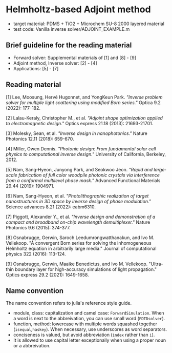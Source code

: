# Helmholtz-based Adjoint method


- target material: PDMS + TiO2 + Microchem SU-8 2000 layered material
- test code: Vanilla inverse solver/ADJOINT_EXAMPLE.m

## Brief guideline for the reading material

- Forward solver: Supplemental materials of [1] and [8] - [9]
- Adjoint method, Inverse solver: [2] - [4]
- Applications: [5] - [7]


## Reading material

[1] Lee, Moosung, Hervé Hugonnet, and YongKeun Park. *"Inverse problem solver for multiple light scattering using modified Born series."* Optica 9.2 (2022): 177-182.

[2] Lalau-Keraly, Christopher M., et al. *"Adjoint shape optimization applied to electromagnetic design."* Optics express 21.18 (2013): 21693-21701.

[3] Molesky, Sean, et al. *"Inverse design in nanophotonics."* Nature Photonics 12.11 (2018): 659-670.

[4] Miller, Owen Dennis. *"Photonic design: From fundamental solar cell physics to computational inverse design."* University of California, Berkeley, 2012.

[5] Nam, Sang‐Hyeon, Junyong Park, and Seokwoo Jeon. *"Rapid and large‐scale fabrication of full color woodpile photonic crystals via interference from a conformal multilevel phase mask."* Advanced Functional Materials 29.44 (2019): 1904971.

[6] Nam, Sang-Hyeon, et al. *"Photolithographic realization of target nanostructures in 3D space by inverse design of phase modulation."* Science advances 8.21 (2022): eabm6310.

[7] Piggott, Alexander Y., et al. *"Inverse design and demonstration of a compact and broadband on-chip wavelength demultiplexer."* Nature Photonics 9.6 (2015): 374-377.

[8] Osnabrugge, Gerwin, Saroch Leedumrongwatthanakun, and Ivo M. Vellekoop. "A convergent Born series for solving the inhomogeneous Helmholtz equation in arbitrarily large media." Journal of computational physics 322 (2016): 113-124.

[9] Osnabrugge, Gerwin, Maaike Benedictus, and Ivo M. Vellekoop. "Ultra-thin boundary layer for high-accuracy simulations of light propagation." Optics express 29.2 (2021): 1649-1658.

## Name convention

The name convention refers to julia's reference style guide.

- module, class: capitalization and camel case: `ForwardSimulation`. When a word is next to the abbreivation, you can use small word (`FDTDsolver`).
- function, method: lowercase with multiple words squashed together (`isequal`,`haskey`). When necessary, use underscores as word separators.
- conciseness is valued, but avoid abbreviation (`index` rather than `i`).
- It is allowed to use capital letter exceptionally when using a proper noun or a abbreivation.
 